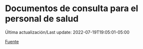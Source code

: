 # Documentos de consulta para el personal de salud

Última actualización/Last update: 2022-07-19T19:05:01-05:00

 [Fuente](https://coronavirus.gob.mx/personal-de-salud/documentos-de-consulta/)
